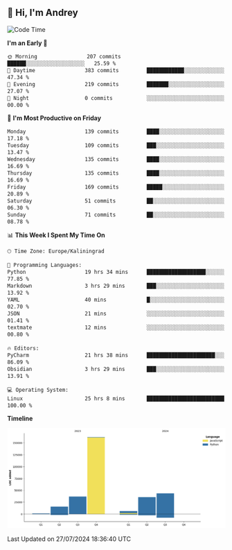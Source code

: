 ## 👋 Hi, I'm Andrey

<!--START_SECTION:waka-->
![Code Time](http://img.shields.io/badge/Code%20Time-253%20hrs%207%20mins-blue)

**I'm an Early 🐤** 

```text
🌞 Morning                207 commits         ██████░░░░░░░░░░░░░░░░░░░   25.59 % 
🌆 Daytime                383 commits         ████████████░░░░░░░░░░░░░   47.34 % 
🌃 Evening                219 commits         ███████░░░░░░░░░░░░░░░░░░   27.07 % 
🌙 Night                  0 commits           ░░░░░░░░░░░░░░░░░░░░░░░░░   00.00 % 
```
📅 **I'm Most Productive on Friday** 

```text
Monday                   139 commits         ████░░░░░░░░░░░░░░░░░░░░░   17.18 % 
Tuesday                  109 commits         ███░░░░░░░░░░░░░░░░░░░░░░   13.47 % 
Wednesday                135 commits         ████░░░░░░░░░░░░░░░░░░░░░   16.69 % 
Thursday                 135 commits         ████░░░░░░░░░░░░░░░░░░░░░   16.69 % 
Friday                   169 commits         █████░░░░░░░░░░░░░░░░░░░░   20.89 % 
Saturday                 51 commits          ██░░░░░░░░░░░░░░░░░░░░░░░   06.30 % 
Sunday                   71 commits          ██░░░░░░░░░░░░░░░░░░░░░░░   08.78 % 
```


📊 **This Week I Spent My Time On** 

```text
🕑︎ Time Zone: Europe/Kaliningrad

💬 Programming Languages: 
Python                   19 hrs 34 mins      ███████████████████░░░░░░   77.85 % 
Markdown                 3 hrs 29 mins       ███░░░░░░░░░░░░░░░░░░░░░░   13.92 % 
YAML                     40 mins             █░░░░░░░░░░░░░░░░░░░░░░░░   02.70 % 
JSON                     21 mins             ░░░░░░░░░░░░░░░░░░░░░░░░░   01.41 % 
textmate                 12 mins             ░░░░░░░░░░░░░░░░░░░░░░░░░   00.80 % 

🔥 Editors: 
PyCharm                  21 hrs 38 mins      ██████████████████████░░░   86.09 % 
Obsidian                 3 hrs 29 mins       ███░░░░░░░░░░░░░░░░░░░░░░   13.91 % 

💻 Operating System: 
Linux                    25 hrs 8 mins       █████████████████████████   100.00 % 
```

**Timeline**

![Lines of Code chart](https://raw.githubusercontent.com/Mist3s/Mist3s/main/assets/bar_graph.png)


 Last Updated on 27/07/2024 18:36:40 UTC
<!--END_SECTION:waka-->

